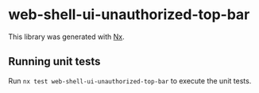 # web-shell-ui-unauthorized-top-bar

This library was generated with [Nx](https://nx.dev).

## Running unit tests

Run `nx test web-shell-ui-unauthorized-top-bar` to execute the unit tests.
